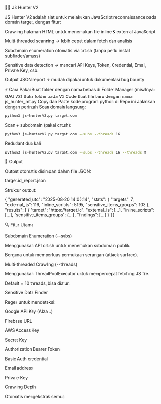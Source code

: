 🕵️‍♂️ JS Hunter V2 

JS Hunter V2 adalah alat untuk melakukan JavaScript reconnaissance pada domain target, dengan fitur:

Crawling halaman HTML untuk menemukan file inline & external JavaScript

Multi-threaded scanning → lebih cepat dalam fetch dan analisis

Subdomain enumeration otomatis via crt.sh
 (tanpa perlu install subfinder/amass)

Sensitive data detection → mencari API Keys, Token, Credential, Email, Private Key, dsb.

Output JSON report → mudah dipakai untuk dokumentasi bug bounty

⚡ Cara Pakai
Buat folder dengan nama bebas di Folder Manager (misalnya: GAU V2)
Buka folder pada VS Code
Buat file baru dengan nama js_hunter_mt.py
Copy dan Paste kode program python di Repo ini
Jalankan dengan perintah
Scan domain langsung:
```bash
python3 js-hunterV2.py target.com
```
Scan + subdomain (pakai crt.sh):
```bash
python3 js-hunterV2.py target.com --subs --threads 16
```
Redudant dua kali
```bash
python3 js-hunterV2.py target.com --subs --threads 16 --threads 8
```
📂 Output

Output otomatis disimpan dalam file JSON:

target.id_report.json

Struktur output:

{
  "generated_utc": "2025-08-20 14:05:14",
  "stats": {
    "targets": 7,
    "external_js": 116,
    "inline_scripts": 5195,
    "sensitive_items_groups": 103
  },
  "results": [
    {
      "target": "https://target.id",
      "external_js": [...],
      "inline_scripts": [...],
      "sensitive_items_groups": {...},
      "findings": [...]
    }
  ]
}

🔍 Fitur Utama

Subdomain Enumeration (--subs)

Menggunakan API crt.sh untuk menemukan subdomain publik.

Berguna untuk memperluas permukaan serangan (attack surface).

Multi-threaded Crawling (--threads)

Menggunakan ThreadPoolExecutor untuk mempercepat fetching JS file.

Default = 10 threads, bisa diatur.

Sensitive Data Finder

Regex untuk mendeteksi:

Google API Key (AIza...)

Firebase URL

AWS Access Key

Secret Key

Authorization Bearer Token

Basic Auth credential

Email address

Private Key

Crawling Depth

Otomatis mengekstrak semua <script> dari halaman target.

Inline script ditampilkan sebagai potongan (preview).

External JS di-fetch ulang untuk dianalisis.

Report JSON

Statistik jumlah target, JS file, script inline.

Grup temuan sensitif berdasarkan kategori.

Mudah dipakai untuk laporan bug bounty (bisa dikonversi ke HTML/Markdown).

📑 Contoh Hasil Scan

Dari file Hasil Scanning.txt, scanning alkademi.id menghasilkan:

Target total: 7 subdomain valid (target.id, *.target.id, dll.)

External JS ditemukan: 116 file

Inline script: 5195 script

Sensitive items group: 103 temuan

Beberapa inline script menunjukkan sensitive found → indikasi adanya data penting (API keys/token) di dalam JavaScript.
